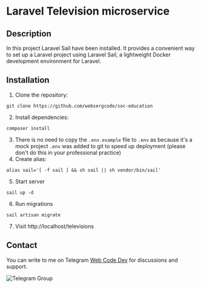 # Laravel Television microservice

## Description

In this project Laravel Sail have been installed. It provides a convenient way to set up a Laravel project using Laravel Sail, a lightweight Docker development environment for Laravel.

## Installation

1. Clone the repository:
````
git clone https://github.com/websergcode/soc-education
````
2. Install dependencies:
````
composer install
````

3. There is no need to copy the `.env.example` file to `.env` as because it's a mock project `.env` was added to git to speed up deployment (please don't do this in your professional practice)
4. Create alias:
````
alias sail='[ -f sail ] && sh sail || sh vendor/bin/sail'
````
5. Start server
````
sail up -d
````
6. Run migrations
````
sail artisan migrate
````
7. Visit http://localhost/televisions

## Contact

You can write to me on Telegram [Web Code Dev](https://t.me/web_code_dev) for discussions and support.

![Telegram Group](https://img.shields.io/badge/Telegram-Web%20Code%20Dev-blue?logo=telegram)

